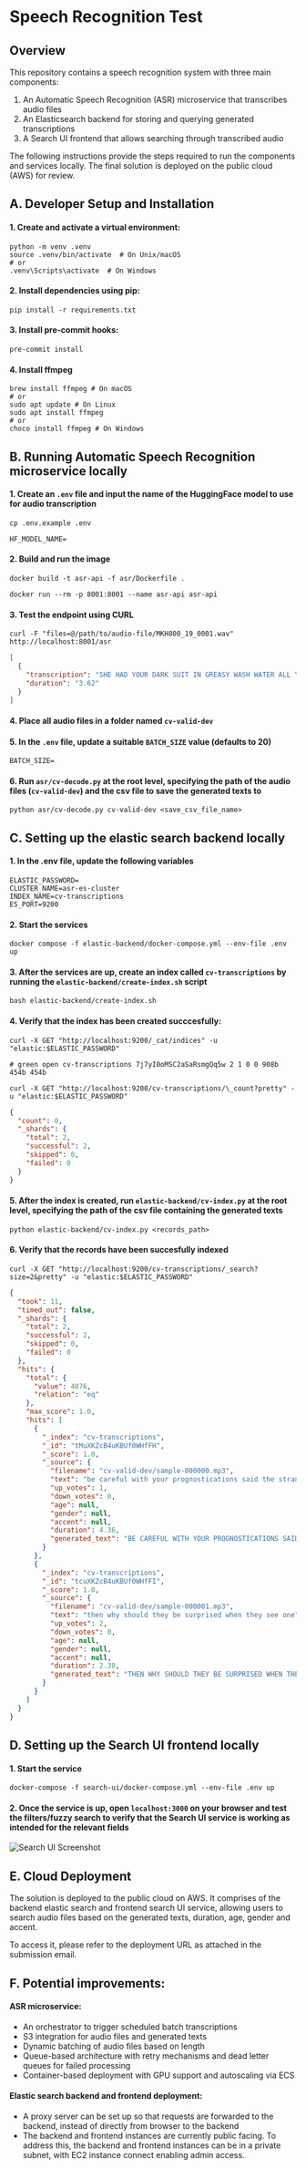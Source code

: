 # Speech Recognition Test

## Overview

This repository contains a speech recognition system with three main components:

1. An Automatic Speech Recognition (ASR) microservice that transcribes audio files
2. An Elasticsearch backend for storing and querying generated transcriptions
3. A Search UI frontend that allows searching through transcribed audio

The following instructions provide the steps required to run the components and services locally. The final solution is deployed on the public cloud (AWS) for review.

## A. Developer Setup and Installation

#### 1. Create and activate a virtual environment:

```
python -m venv .venv
source .venv/bin/activate  # On Unix/macOS
# or
.venv\Scripts\activate  # On Windows
```

#### 2. Install dependencies using pip:

```
pip install -r requirements.txt
```

#### 3. Install pre-commit hooks:

```
pre-commit install
```

#### 4. Install ffmpeg

```
brew install ffmpeg # On macOS
# or
sudo apt update # On Linux
sudo apt install ffmpeg
# or
choco install ffmpeg # On Windows

```

## B. Running Automatic Speech Recognition microservice locally

#### 1. Create an `.env` file and input the name of the HuggingFace model to use for audio transcription

```
cp .env.example .env
```

```
HF_MODEL_NAME=
```

#### 2. Build and run the image

```
docker build -t asr-api -f asr/Dockerfile .

docker run --rm -p 8001:8001 --name asr-api asr-api
```

#### 3. Test the endpoint using CURL

```
curl -F "files=@/path/to/audio-file/MKH800_19_0001.wav" http://localhost:8001/asr
```

```json
[
  {
    "transcription": "SHE HAD YOUR DARK SUIT IN GREASY WASH WATER ALL YEAR",
    "duration": "3.62"
  }
]
```

#### 4. Place all audio files in a folder named `cv-valid-dev`

#### 5. In the `.env` file, update a suitable `BATCH_SIZE` value (defaults to 20)

```
BATCH_SIZE=
```

#### 6. Run `asr/cv-decode.py` at the root level, specifying the path of the audio files (`cv-valid-dev`) and the csv file to save the generated texts to

```
python asr/cv-decode.py cv-valid-dev <save_csv_file_name>
```

## C. Setting up the elastic search backend locally

#### 1. In the .env file, update the following variables

```
ELASTIC_PASSWORD=
CLUSTER_NAME=asr-es-cluster
INDEX_NAME=cv-transcriptions
ES_PORT=9200
```

#### 2. Start the services

```
docker compose -f elastic-backend/docker-compose.yml --env-file .env up
```

#### 3. After the services are up, create an index called `cv-transcriptions` by running the `elastic-backend/create-index.sh` script

```
bash elastic-backend/create-index.sh
```

#### 4. Verify that the index has been created succcesfully:

```
curl -X GET "http://localhost:9200/_cat/indices" -u "elastic:$ELASTIC_PASSWORD"

# green open cv-transcriptions 7j7yI0oMSC2aSaRsmgQq5w 2 1 0 0 908b 454b 454b

```

```
curl -X GET "http://localhost:9200/cv-transcriptions/\_count?pretty" -u "elastic:$ELASTIC_PASSWORD"

```

```json
{
  "count": 0,
  "_shards": {
    "total": 2,
    "successful": 2,
    "skipped": 0,
    "failed": 0
  }
}
```

#### 5. After the index is created, run `elastic-backend/cv-index.py` at the root level, specifying the path of the csv file containing the generated texts

```
python elastic-backend/cv-index.py <records_path>
```

#### 6. Verify that the records have been succesfully indexed

```
curl -X GET "http://localhost:9200/cv-transcriptions/_search?size=2&pretty" -u "elastic:$ELASTIC_PASSWORD"
```

```json
{
  "took": 11,
  "timed_out": false,
  "_shards": {
    "total": 2,
    "successful": 2,
    "skipped": 0,
    "failed": 0
  },
  "hits": {
    "total": {
      "value": 4076,
      "relation": "eq"
    },
    "max_score": 1.0,
    "hits": [
      {
        "_index": "cv-transcriptions",
        "_id": "tMuXKZcB4uKBUf0WHfFH",
        "_score": 1.0,
        "_source": {
          "filename": "cv-valid-dev/sample-000000.mp3",
          "text": "be careful with your prognostications said the stranger",
          "up_votes": 1,
          "down_votes": 0,
          "age": null,
          "gender": null,
          "accent": null,
          "duration": 4.36,
          "generated_text": "BE CAREFUL WITH YOUR PROGNOSTICATIONS SAID THE STRANGER"
        }
      },
      {
        "_index": "cv-transcriptions",
        "_id": "tcuXKZcB4uKBUf0WHfFI",
        "_score": 1.0,
        "_source": {
          "filename": "cv-valid-dev/sample-000001.mp3",
          "text": "then why should they be surprised when they see one",
          "up_votes": 2,
          "down_votes": 0,
          "age": null,
          "gender": null,
          "accent": null,
          "duration": 2.38,
          "generated_text": "THEN WHY SHOULD THEY BE SURPRISED WHEN THEY SEE ONE"
        }
      }
    ]
  }
}
```

## D. Setting up the Search UI frontend locally

#### 1. Start the service

```
docker-compose -f search-ui/docker-compose.yml --env-file .env up
```

#### 2. Once the service is up, open `localhost:3000` on your browser and test the filters/fuzzy search to verify that the Search UI service is working as intended for the relevant fields

![Search UI Screenshot](./assets/search-ui-screenshot.png)

## E. Cloud Deployment

The solution is deployed to the public cloud on AWS. It comprises of the backend elastic search and frontend search UI service, allowing users to search audio files based on the generated texts, duration, age, gender and accent.

To access it, please refer to the deployment URL as attached in the submission email.

## F. Potential improvements:

#### ASR microservice:

- An orchestrator to trigger scheduled batch transcriptions
- S3 integration for audio files and generated texts
- Dynamic batching of audio files based on length
- Queue-based architecture with retry mechanisms and dead letter queues for failed processing
- Container-based deployment with GPU support and autoscaling via ECS

#### Elastic search backend and frontend deployment:

- A proxy server can be set up so that requests are forwarded to the backend, instead of directly from browser to the backend
- The backend and frontend instances are currently public facing. To address this, the backend and frontend instances can be in a private subnet, with EC2 instance connect enabling admin access.
